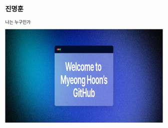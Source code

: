 ## 진명훈
나는 누구인가
<div align="center">
 <img src="https://github.com/MyeonghoonJin/MyeonghoonJin/blob/main/Fueler%20Twitter%20header%20-%2013%20(1).png" alt="헤더 이미지 설명" width="100%" height="300px" />
</div>
